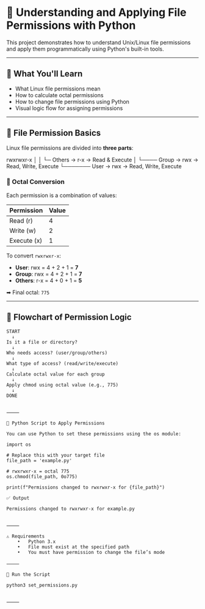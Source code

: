 # 🔐 Understanding and Applying File Permissions with Python

This project demonstrates how to understand Unix/Linux file permissions and apply them programmatically using Python's built-in tools.

---

## 📘 What You'll Learn

- What Linux file permissions mean
- How to calculate octal permissions
- How to change file permissions using Python
- Visual logic flow for assigning permissions

---

## 🧠 File Permission Basics

Linux file permissions are divided into **three parts**:

rwxrwxr-x
│  │  └─ Others → r-x → Read & Execute
│  └──── Group  → rwx → Read, Write, Execute
└─────── User   → rwx → Read, Write, Execute

### 🧮 Octal Conversion

Each permission is a combination of values:

| Permission | Value |
|------------|-------|
| Read (r)   | 4     |
| Write (w)  | 2     |
| Execute (x)| 1     |

To convert `rwxrwxr-x`:
- **User**: rwx = 4 + 2 + 1 = **7**
- **Group**: rwx = 4 + 2 + 1 = **7**
- **Others**: r-x = 4 + 0 + 1 = **5**

➡ Final octal: `775`

---

## 🔁 Flowchart of Permission Logic

```text
START
  ↓
Is it a file or directory?
  ↓
Who needs access? (user/group/others)
  ↓
What type of access? (read/write/execute)
  ↓
Calculate octal value for each group
  ↓
Apply chmod using octal value (e.g., 775)
  ↓
DONE


⸻

🐍 Python Script to Apply Permissions

You can use Python to set these permissions using the os module:

import os

# Replace this with your target file
file_path = 'example.py'

# rwxrwxr-x = octal 775
os.chmod(file_path, 0o775)

print(f"Permissions changed to rwxrwxr-x for {file_path}")

✅ Output

Permissions changed to rwxrwxr-x for example.py


⸻

⚠️ Requirements
	•	Python 3.x
	•	File must exist at the specified path
	•	You must have permission to change the file’s mode

⸻

🔧 Run the Script

python3 set_permissions.py


⸻
